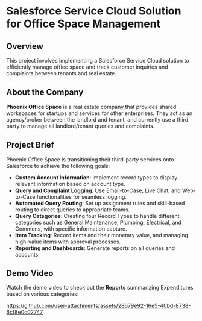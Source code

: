 # Salesforce Service Cloud Solution for Office Space Management

## Overview

This project involves implementing a Salesforce Service Cloud solution to efficiently manage office space and track customer inquiries and complaints between tenants and real estate. 

## About the Company

**Phoenix Office Space** is a real estate company that provides shared workspaces for startups and services for other enterprises. They act as an agency/broker between the landlord and tenant, and currently use a third party to manage all landlord/tenant queries and complaints.

## Project Brief

Phoenix Office Space is transitioning their third-party services onto Salesforce to achieve the following goals:

- **Custom Account Information**: Implement record types to display relevant information based on account type.
- **Query and Complaint Logging**: Use Email-to-Case, Live Chat, and Web-to-Case functionalities for seamless logging.
- **Automated Query Routing**: Set up assignment rules and skill-based routing to direct queries to appropriate teams.
- **Query Categories**: Creating four Record Types to handle different categories such as General Maintenance, Plumbing, Electrical, and Commons, with specific information capture.
- **Item Tracking**: Record items and their monetary value, and managing high-value items with approval processes.
- **Reporting and Dashboards**: Generate reports on all queries and accounts.


## Demo Video

Watch the demo video to check out the **Reports** summarizing Expenditures based on various categories:

https://github.com/user-attachments/assets/28679e92-16e5-40bd-8738-6cf8e0c02747


